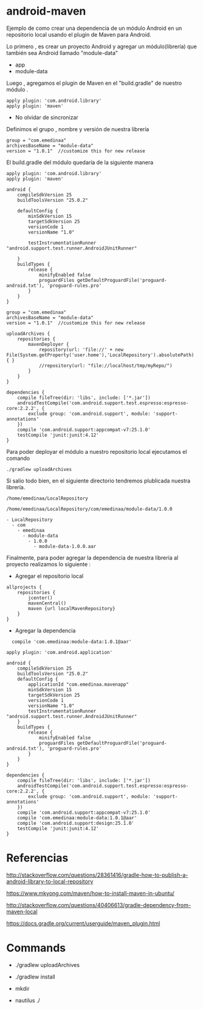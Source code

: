 # android-maven
Ejemplo de como crear una dependencia de un módulo Android en un repositorio local  usando el plugin de Maven para Android.

Lo primero , es crear un proyecto Android y agregar un módulo(librería) que también sea Android llamado "module-data"

- app
- module-data

Luego , agregamos el plugin de Maven en el "build.gradle" de nuestro módulo . 

```
apply plugin: 'com.android.library'
apply plugin: 'maven'
```
* No olvidar de sincronizar 

Definimos el grupo , nombre y versión de nuestra librería
```
group = "com.emedinaa"
archivesBaseName = "module-data"
version = "1.0.1"  //customize this for new release
```
El build.gradle del módulo quedaría de la siguiente manera
```
apply plugin: 'com.android.library'
apply plugin: 'maven'

android {
    compileSdkVersion 25
    buildToolsVersion "25.0.2"

    defaultConfig {
        minSdkVersion 15
        targetSdkVersion 25
        versionCode 1
        versionName "1.0"

        testInstrumentationRunner "android.support.test.runner.AndroidJUnitRunner"

    }
    buildTypes {
        release {
            minifyEnabled false
            proguardFiles getDefaultProguardFile('proguard-android.txt'), 'proguard-rules.pro'
        }
    }
}

group = "com.emedinaa"
archivesBaseName = "module-data"
version = "1.0.1"  //customize this for new release

uploadArchives {
    repositories {
        mavenDeployer {
            repository(url: 'file://' + new File(System.getProperty('user.home'),'LocalRepository').absolutePath) { }
            //repository(url: "file://localhost/tmp/myRepo/")
        }
    }
}

dependencies {
    compile fileTree(dir: 'libs', include: ['*.jar'])
    androidTestCompile('com.android.support.test.espresso:espresso-core:2.2.2', {
        exclude group: 'com.android.support', module: 'support-annotations'
    })
    compile 'com.android.support:appcompat-v7:25.1.0'
    testCompile 'junit:junit:4.12'
}

```

Para poder deployar el módulo a nuestro repositorio local  ejecutamos el comando 

```
./gradlew uploadArchives
```
Si salio todo bien, en el siguiente directorio tendremos plublicada nuestra librería.

```
/home/emedinaa/LocalRepository

/home/emedinaa/LocalRepository/com/emedinaa/module-data/1.0.0
```
```
- LocalRepository
  - com
    - emedinaa
      - module-data
        - 1.0.0
          - module-data-1.0.0.aar
```

Finalmente, para poder agregar la dependencia de nuestra librería al proyecto realizamos lo siguiente :
- Agregar el repositorio local

```
allprojects {
    repositories {
        jcenter()
        mavenCentral()
        maven {url localMavenRepository}
    }
}
```

- Agregar la dependencia 

```
  compile 'com.emedinaa:module-data:1.0.1@aar'
```

```
apply plugin: 'com.android.application'

android {
    compileSdkVersion 25
    buildToolsVersion "25.0.2"
    defaultConfig {
        applicationId "com.emedinaa.mavenapp"
        minSdkVersion 15
        targetSdkVersion 25
        versionCode 1
        versionName "1.0"
        testInstrumentationRunner "android.support.test.runner.AndroidJUnitRunner"
    }
    buildTypes {
        release {
            minifyEnabled false
            proguardFiles getDefaultProguardFile('proguard-android.txt'), 'proguard-rules.pro'
        }
    }
}

dependencies {
    compile fileTree(dir: 'libs', include: ['*.jar'])
    androidTestCompile('com.android.support.test.espresso:espresso-core:2.2.2', {
        exclude group: 'com.android.support', module: 'support-annotations'
    })
    compile 'com.android.support:appcompat-v7:25.1.0'
    compile 'com.emedinaa:module-data:1.0.1@aar'
    compile 'com.android.support:design:25.1.0'
    testCompile 'junit:junit:4.12'
}

```

# Referencias

http://stackoverflow.com/questions/28361416/gradle-how-to-publish-a-android-library-to-local-repository

https://www.mkyong.com/maven/how-to-install-maven-in-ubuntu/

http://stackoverflow.com/questions/40406613/gradle-dependency-from-maven-local

https://docs.gradle.org/current/userguide/maven_plugin.html

# Commands
- ./gradlew uploadArchives
- ./gradlew install

- mkdir
- nautilus ./

